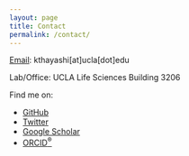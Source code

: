 ```yaml
---
layout: page
title: Contact
permalink: /contact/
---
```


[Email](mailto:{{site.email}}): kthayashi[at]ucla[dot]edu

Lab/Office: UCLA Life Sciences Building 3206

Find me on:
* <a href="https://github.com/kthayashi" target="_blank">GitHub</a>
* <a href="https://twitter.com/kthayashi" target="_blank">Twitter</a>
* <a href="https://scholar.google.com/citations?user=EQaU-9wAAAAJ&hl=en&oi=sra" target="_blank">Google Scholar</a>
* <a href="https://orcid.org/0000-0002-7598-1865" target="_blank">ORCID<sup>®</sup></a>
